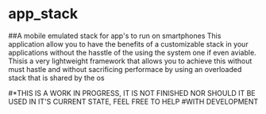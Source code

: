 # app_stack
##A mobile emulated stack for app's to run on smartphones
This application allow you to have the benefits of a customizable stack in your applications
without the hasstle of the using the system one if even aviable.  Thisis a very lightweight framework
that allows you to achieve this without must hastle and without sacrificing performace by using an overloaded
stack that is shared by the os

#*THIS IS A WORK IN PROGRESS, IT IS NOT FINISHED NOR SHOULD IT BE USED IN IT'S CURRENT STATE, FEEL FREE TO HELP
#WITH DEVELOPMENT
